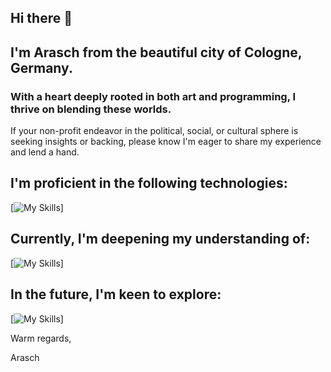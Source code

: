 
## Hi there 👋

## I'm Arasch from the beautiful city of Cologne, Germany. 
### With a heart deeply rooted in both art and programming, I thrive on blending these worlds.

If your non-profit endeavor in the political, social, or cultural sphere is seeking insights or backing, please know I'm eager to share my experience and lend a hand.
  

## I'm proficient in the following technologies:
[![My Skills](https://skillicons.dev/icons?i=linux,bash,html,sass,tailwind,bootstrap,ps,figma,xd,pr,git,docker,wordpress)]



## Currently, I'm deepening my understanding of:

[![My Skills](https://skillicons.dev/icons?i=ts,js,react,nextjs,nodejs,postgres,prisma,apollo,appwrite,astro,express,graphql,mongodb)]
  

## In the future, I'm keen to explore:

[![My Skills](https://skillicons.dev/icons?i=arduino,go,mysql,supabase,solidity,svelte,vim)]


Warm regards,

Arasch
